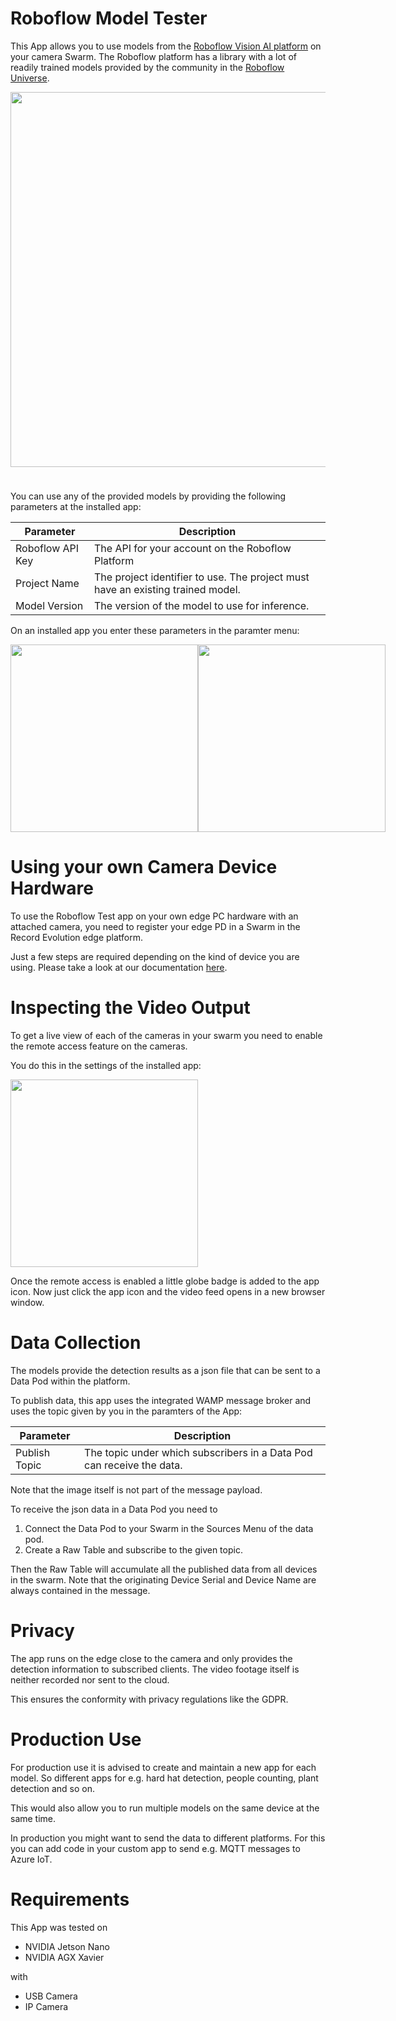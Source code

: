 # Roboflow Model Tester

This App allows you to use models from the [Roboflow Vision AI platform](https://roboflow.com/) on your camera Swarm. The Roboflow platform has a library with a lot of readily trained models provided by the community in the [Roboflow Universe](https://universe.roboflow.com/).

<img src="https://storage.googleapis.com/reswarm-images/Roboflow_universe.png" width="600px;" style="margin-bottom: 24px;">

You can use any of the provided models by providing the following parameters at the installed app:

Parameter | Description
--- | ---
Roboflow API Key | The API for your account on the Roboflow Platform
Project Name | The project identifier to use. The project must have an existing trained model.
Model Version | The version of the model to use for inference.

On an installed app you enter these parameters in the paramter menu:

<div style="display: flex; align-items: start; justify-content: space-around;">
<img src="https://storage.googleapis.com/reswarm-images/Roboflow_screen1.png" width="300px"/>
<img src="https://storage.googleapis.com/reswarm-images/Roboflow_screen2.png" width="300px"/>
</div>

# Using your own Camera Device Hardware

To use the Roboflow Test app on your own edge PC hardware with an attached camera, you need to register your edge PD in a Swarm in the Record Evolution edge platform.

Just a few steps are required depending on the kind of device you are using.
Please take a look at our documentation [here](https://docs.record-evolution.de/#/en/Reswarm/connect-devices).


# Inspecting the Video Output

To get a live view of each of the cameras in your swarm you need to enable the remote access feature on the cameras.

You do this in the settings of the installed app:

<img src="https://storage.googleapis.com/reswarm-images/Roboflow_settings.png" width="300px"/>

Once the remote access is enabled a little globe badge is added to the app icon. Now just click the app icon and the video feed opens in a new browser window.

# Data Collection

The models provide the detection results as a json file that can be sent to a Data Pod within the platform.

To publish data, this app uses the integrated WAMP message broker and uses the topic given by you in the paramters of the App:

Parameter | Description
--- | ---
Publish Topic | The topic under which subscribers in a Data Pod can receive the data.

Note that the image itself is not part of the message payload.

To receive the json data in a Data Pod you need to 

1. Connect the Data Pod to your Swarm in the Sources Menu of the data pod.
2. Create a Raw Table and subscribe to the given topic.

Then the Raw Table will accumulate all the published data from all devices in the swarm.
Note that the originating Device Serial and Device Name are always contained in the message.

# Privacy

The app runs on the edge close to the camera and only provides the detection information to subscribed clients.
The video footage itself is neither recorded nor sent to the cloud.

This ensures the conformity with privacy regulations like the GDPR.

# Production Use

For production use it is advised to create and maintain a new app for each model. 
So different apps for e.g. hard hat detection, people counting, plant detection and so on.

This would also allow you to run multiple models on the same device at the same time.

In production you might want to send the data to different platforms. 
For this you can add code in your custom app to send e.g. MQTT messages to Azure IoT.
# Requirements

This App was tested on

- NVIDIA Jetson Nano
- NVIDIA AGX Xavier

with
- USB Camera
- IP Camera